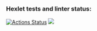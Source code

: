 ### Hexlet tests and linter status:

[![Actions Status](https://github.com/imaximrr/fullstack-javascript-project-44/actions/workflows/hexlet-check.yml/badge.svg)](https://github.com/imaximrr/fullstack-javascript-project-44/actions)
<a href="https://codeclimate.com/github/imaximrr/fullstack-javascript-project-44/maintainability"><img src="https://api.codeclimate.com/v1/badges/8dd31f56abd641b8c735/maintainability" /></a>
